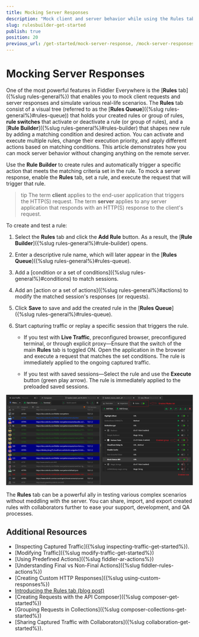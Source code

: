 ```yaml
---
title: Mocking Server Responses
description: "Mock client and server behavior while using the Rules tab of the Fiddler Everywhere web-debugging proxy tool."
slug: rulesbuilder-get-started
publish: true
position: 20
previous_url: /get-started/mock-server-response, /mock-server-responses
---
```


# Mocking Server Responses

One of the most powerful features in Fiddler Everywhere is the [**Rules** tab]({%slug rules-general%}) that enables you to mock client requests and server responses and simulate various real-life scenarios. The **Rules** tab consist of a visual tree (referred to as the [**Rules Queue**]({%slug rules-general%}#rules-queue)) that holds your created rules or group of rules, **rule switches** that activate or deactivate a rule (or group of rules), and a [**Rule Builder**]({%slug rules-general%}#rules-builder) that shapes new rule by adding a matching condition and desired action. You can activate and execute multiple rules, change their execution priority, and apply different actions based on matching conditions. This article demonstrates how you can mock server behavior without changing anything on the remote server.

Use the **Rule Builder** to create rules and automatically trigger a specific action that meets the matching criteria set in the rule. To mock a server response, enable the **Rules** tab, set a rule, and execute the request that will trigger that rule.

>tip The term **client** applies to the end-user application that triggers the HTTP(S) request. The term **server** applies to any server application that responds with an HTTP(S) response to the client's request. 

To create and test a rule:

1. Select the **Rules** tab and click the **Add Rule** button. As a result, the [**Rule Builder**]({%slug rules-general%}#rule-builder) opens.

1. Enter a descriptive rule name, which will later appear in the [**Rules Queue**]({%slug rules-general%}#rules-queue).

1. Add a [condition or a set of conditions]({%slug rules-general%}#conditions) to match sessions.

1. Add an [action or a set of actions]({%slug rules-general%}#actions) to modify the matched session's responses (or requests).

1. Click **Save** to save and add the created rule in the [**Rules Queue**]({%slug rules-general%}#rules-queue).

1. Start capturing traffic or replay a specific session that triggers the rule.

    - If you test with **Live Traffic**, preconfigured browser, preconfigured terminal, or through explicit proxy&mdash;Ensure that the switch of the main **Rules** tab is toggled ON. Open the application in the browser and execute a request that matches the set conditions. The rule is immediately applied to the ongoing captured traffic.

    - If you test with saved sessions&mdash;Select the rule and use the **Execute** button (green play arrow). The rule is immediately applied to the preloaded saved sessions.

![Example of active Rules tab with several rules and groups](../images/livetraffic/rb/rules-all-enabled.png)

The **Rules** tab can be a powerful ally in testing various complex scenarios without meddling with the server. You can share, import, and export created rules with collaborators further to ease your support, development, and QA processes.

## Additional Resources

- [Inspecting Captured Traffic]({%slug inspecting-traffic-get-started%}).
- [Modifying Traffic]({%slug modify-traffic-get-started%})
- [Using Predefined Actions]({%slug fiddler-ar-actions%})
- [Understanding Final vs Non-Final Actions]({%slug fiddler-rules-actions%})
- [Creating Custom HTTP Responses]({%slug using-custom-responses%})
- [Introducing the Rules tab (blog post)](https://www.telerik.com/blogs/introducing-new-rule-builder-fiddler-everywhere)
- [Creating Requests with the API Composer]({%slug composer-get-started%})
- [Grouping Requests in Collections]({%slug composer-collections-get-started%})
- [Sharing Captured Traffic with Collaborators]({%slug collaboration-get-started%}).